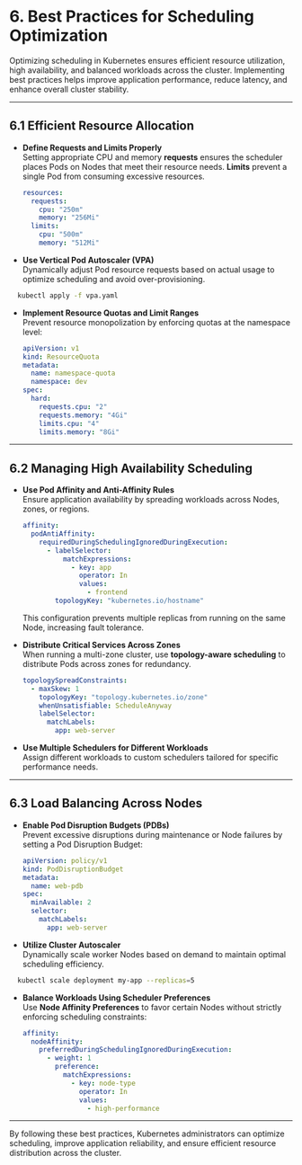 # **6. Best Practices for Scheduling Optimization**  

Optimizing scheduling in Kubernetes ensures efficient resource utilization, high availability, and balanced workloads across the cluster. Implementing best practices helps improve application performance, reduce latency, and enhance overall cluster stability.  

---

## **6.1 Efficient Resource Allocation**  

- **Define Requests and Limits Properly**  
  Setting appropriate CPU and memory **requests** ensures the scheduler places Pods on Nodes that meet their resource needs. **Limits** prevent a single Pod from consuming excessive resources.  
  ```yaml
  resources:
    requests:
      cpu: "250m"
      memory: "256Mi"
    limits:
      cpu: "500m"
      memory: "512Mi"
  ```
  
- **Use Vertical Pod Autoscaler (VPA)**  
  Dynamically adjust Pod resource requests based on actual usage to optimize scheduling and avoid over-provisioning.  
```sh
  kubectl apply -f vpa.yaml
  ```

- **Implement Resource Quotas and Limit Ranges**  
  Prevent resource monopolization by enforcing quotas at the namespace level:  
  ```yaml
  apiVersion: v1
  kind: ResourceQuota
  metadata:
    name: namespace-quota
    namespace: dev
  spec:
    hard:
      requests.cpu: "2"
      requests.memory: "4Gi"
      limits.cpu: "4"
      limits.memory: "8Gi"
  ```

---

## **6.2 Managing High Availability Scheduling**  

- **Use Pod Affinity and Anti-Affinity Rules**  
  Ensure application availability by spreading workloads across Nodes, zones, or regions.  
  ```yaml
  affinity:
    podAntiAffinity:
      requiredDuringSchedulingIgnoredDuringExecution:
        - labelSelector:
            matchExpressions:
              - key: app
                operator: In
                values:
                  - frontend
          topologyKey: "kubernetes.io/hostname"
  ```
  This configuration prevents multiple replicas from running on the same Node, increasing fault tolerance.

- **Distribute Critical Services Across Zones**  
  When running a multi-zone cluster, use **topology-aware scheduling** to distribute Pods across zones for redundancy.  
  ```yaml
  topologySpreadConstraints:
    - maxSkew: 1
      topologyKey: "topology.kubernetes.io/zone"
      whenUnsatisfiable: ScheduleAnyway
      labelSelector:
        matchLabels:
          app: web-server
  ```

- **Use Multiple Schedulers for Different Workloads**  
  Assign different workloads to custom schedulers tailored for specific performance needs.  

---

## **6.3 Load Balancing Across Nodes**  

- **Enable Pod Disruption Budgets (PDBs)**  
  Prevent excessive disruptions during maintenance or Node failures by setting a Pod Disruption Budget:  
  ```yaml
  apiVersion: policy/v1
  kind: PodDisruptionBudget
  metadata:
    name: web-pdb
  spec:
    minAvailable: 2
    selector:
      matchLabels:
        app: web-server
  ```

- **Utilize Cluster Autoscaler**  
  Dynamically scale worker Nodes based on demand to maintain optimal scheduling efficiency.  
```sh
  kubectl scale deployment my-app --replicas=5
  ```

- **Balance Workloads Using Scheduler Preferences**  
  Use **Node Affinity Preferences** to favor certain Nodes without strictly enforcing scheduling constraints:  
  ```yaml
  affinity:
    nodeAffinity:
      preferredDuringSchedulingIgnoredDuringExecution:
        - weight: 1
          preference:
            matchExpressions:
              - key: node-type
                operator: In
                values:
                  - high-performance
  ```

---

By following these best practices, Kubernetes administrators can optimize scheduling, improve application reliability, and ensure efficient resource distribution across the cluster.